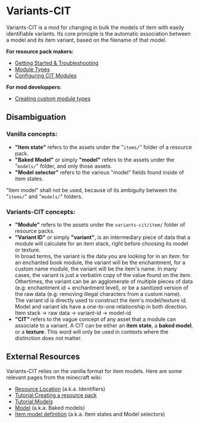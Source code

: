 # Variants-CIT

Variants-CIT is a mod for changing in bulk the models of item with easily identifiable variants.
Its core principle is the automatic association between a model and its item variant, based on the filename of that model.

**For resource pack makers:**
- [Getting Started & Troubleshooting](Getting-Started-&-Troubleshooting)
- [Module Types](Module-Types)
- [Configuring CIT Modules](Module-Configuration)

**For mod developpers:**
- [Creating custom module types](Custom-Module-Types)

## Disambiguation

### Vanilla concepts:

- **"Item state"** refers to the assets under the "`items/`" folder of a resource pack.
- **"Baked Model"** or simply **"model"** refers to the assets under the "`models/`" folder, and only those assets.
- **"Model selector"** refers to the various "model" fields found inside of item states.

"Item model" shall not be used, because of its ambiguity between the "`items/`" and "`models/`" folders.

### Variants-CIT concepts:
- **"Module"** refers to the assets under the `variants-cit/item/` folder of resource packs.
- **"Variant ID"** or simply **"variant"**, is an intermediary piece of data that a module will calculate for an item stack, right before choosing its model or texture.  
In broad terms, the variant is the data you are looking for in an item: for an enchanted book module, the variant will be the enchantment, for a custom name module, the variant will be the item's name. In many cases, the variant is just a verbatim copy of the value found on the item. Othertimes, the variant can be an agglomerate of multiple pieces of data (e.g: enchantment id + enchantment level), or be a sanitized version of the raw data (e.g: removing illegal characters from a custom name).  
The variant id is directly used to construct the item's model/texture id. Model and variant ids have a one-to-one relationship in both direction.  
Item stack -> raw data -> variant-id -> model-id
- **"CIT"** refers to the vague concept of any asset that a module can associate to a variant. A CIT can be either an **item state**, a **baked model**, or a **texture**. This word will only be used in contexts where the distinction does not matter.

## External Resources
Variants-CIT relies on the vanilla format for item models. Here are some relevant pages from the minecraft wiki:
- [Resource Location](https://minecraft.wiki/w/Resource_location) (a.k.a. Identifiers)
- [Tutorial:Creating a resource pack](https://minecraft.wiki/w/Tutorial:Creating_a_resource_pack)
- [Tutorial:Models](https://minecraft.wiki/w/Tutorial:Models#Item_models)
- [Model](https://minecraft.wiki/w/Model) (a.k.a. Baked models)
- [Item model definition](https://minecraft.wiki/w/Items_model_definition) (a.k.a. Item states and Model selectors)
